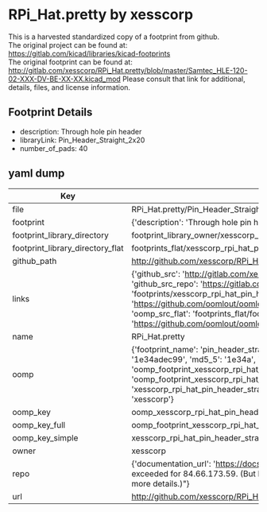 # RPi_Hat.pretty by xesscorp  
This is a harvested standardized copy of a footprint from github.  
The original project can be found at:  
https://gitlab.com/kicad/libraries/kicad-footprints  
The original footprint can be found at:
http://gitlab.com/xesscorp/RPi_Hat.pretty/blob/master/Samtec_HLE-120-02-XXX-DV-BE-XX-XX.kicad_mod
Please consult that link for additional, details, files, and license information.  
## Footprint Details
* description: Through hole pin header  
* libraryLink: Pin_Header_Straight_2x20  
* number_of_pads: 40  
## yaml dump  
| Key | Value |  
| --- | --- |  
| file | RPi_Hat.pretty/Pin_Header_Straight_2x20.kicad_mod |  
| footprint | {'description': 'Through hole pin header', 'libraryLink': 'Pin_Header_Straight_2x20', 'number_of_pads': 40} |  
| footprint_library_directory | footprint_library_owner/xesscorp_RPi_Hat.pretty |  
| footprint_library_directory_flat | footprints_flat/xesscorp_rpi_hat_pin_header_straight_2x20/working |  
| github_path | http://github.com/xesscorp/RPi_Hat.pretty/blob/master/Pin_Header_Straight_2x20.kicad_mod |  
| links | {'github_src': 'http://gitlab.com/xesscorp/RPi_Hat.pretty/blob/master/Samtec_HLE-120-02-XXX-DV-BE-XX-XX.kicad_mod', 'github_src_repo': 'https://gitlab.com/kicad/libraries/kicad-footprints', 'oomp_bot': 'footprints/xesscorp_rpi_hat_pin_header_straight_2x20/working', 'oomp_bot_github': 'https://github.com/oomlout/oomlout_oomp_footprint_bot/tree/main/footprints/xesscorp_rpi_hat_pin_header_straight_2x20/working', 'oomp_src_flat': 'footprints_flat/footprints_flat/xesscorp_rpi_hat_pin_header_straight_2x20/working', 'oomp_src_flat_github': 'https://github.com/oomlout/oomlout_oomp_footprint_src/tree/main/footprints_flat/xesscorp_rpi_hat_pin_header_straight_2x20/working'} |  
| name | RPi_Hat.pretty |  
| oomp | {'footprint_name': 'pin_header_straight_2x20', 'library_name': 'rpi_hat', 'md5': '1e34adec9923b0419b9374c27768b45c', 'md5_10': '1e34adec99', 'md5_5': '1e34a', 'md5_6': '1e34ad', 'oomp_key': 'oomp_xesscorp_rpi_hat_pin_header_straight_2x20', 'oomp_key_extra': 'oomp_footprint_xesscorp_rpi_hat_pin_header_straight_2x20', 'oomp_key_full': 'oomp_footprint_xesscorp_rpi_hat_pin_header_straight_2x20_1e34ad', 'oomp_key_simple': 'xesscorp_rpi_hat_pin_header_straight_2x20', 'original_filename': 'RPi_Hat.pretty/Pin_Header_Straight_2x20.kicad_mod', 'owner_name': 'xesscorp'} |  
| oomp_key | oomp_xesscorp_rpi_hat_pin_header_straight_2x20 |  
| oomp_key_full | oomp_footprint_xesscorp_rpi_hat_pin_header_straight_2x20 |  
| oomp_key_simple | xesscorp_rpi_hat_pin_header_straight_2x20 |  
| owner | xesscorp |  
| repo | {'documentation_url': 'https://docs.github.com/rest/overview/resources-in-the-rest-api#rate-limiting', 'message': "API rate limit exceeded for 84.66.173.59. (But here's the good news: Authenticated requests get a higher rate limit. Check out the documentation for more details.)"} |  
| url | http://github.com/xesscorp/RPi_Hat.pretty |  

